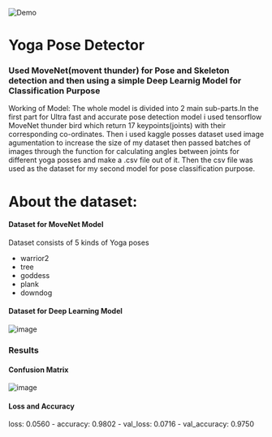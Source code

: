 ![Demo](https://github.com/anujsahani01/Yoga-Pose-Detector/assets/83875986/e46b4697-1cd2-4510-9be8-622157035d92)
# Yoga Pose Detector

### Used MoveNet(movent thunder) for Pose and Skeleton detection and then using a simple Deep Learnig Model for Classification Purpose

Working of Model:
The whole model is divided into 2 main sub-parts.In the first part for Ultra fast and accurate pose detection model i used tensorflow MoveNet thunder bird which return 17 keypoints(joints) with their corresponding co-ordinates. Then i used kaggle posses dataset used image agumentation to increase the size of my dataset then passed batches of images through the function for calculating angles between joints for different yoga posses and make a .csv file out of it. Then the csv file was used as the dataset for my second model for pose classification purpose.

# About the dataset:

#### Dataset for MoveNet Model
Dataset consists of 5 kinds of Yoga poses 
* warrior2 
* tree 
* goddess 
* plank 
* downdog

#### Dataset for Deep Learning Model
![image](https://github.com/anujsahani01/Yoga-Pose-Detector/assets/83875986/f247afdb-c6e2-47ff-966c-fc1f02812c9a)


### Results
#### Confusion Matrix
![image](https://github.com/anujsahani01/Yoga-Pose-Detector/assets/83875986/d021b282-e756-4535-9416-92d86d6f29b4)

#### Loss and Accuracy
loss: 0.0560 - accuracy: 0.9802 - val_loss: 0.0716 - val_accuracy: 0.9750

